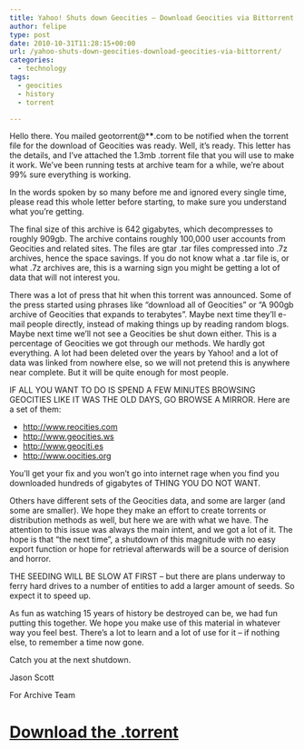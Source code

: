 ```yaml
---
title: Yahoo! Shuts down Geocities – Download Geocities via Bittorrent
author: felipe
type: post
date: 2010-10-31T11:28:15+00:00
url: /yahoo-shuts-down-geocities-download-geocities-via-bittorrent/
categories:
  - technology
tags:
  - geocities
  - history
  - torrent

---
```

Hello there. You mailed geotorrent@\***\***.com to be notified when the torrent file for the download of Geocities was ready. Well, it&#8217;s ready. This letter has the details, and I&#8217;ve attached the 1.3mb .torrent file that you will use to make it work. We&#8217;ve been running tests at archive team for a while, we&#8217;re about 99% sure everything is working.

In the words spoken by so many before me and ignored every single time, please read this whole letter before starting, to make sure you understand what you&#8217;re getting.

The final size of this archive is 642 gigabytes, which decompresses to roughly 909gb. The archive contains roughly 100,000 user accounts from Geocities and related sites. The files are gtar .tar files compressed into .7z archives, hence the space savings. If you do not know what a .tar file is, or what .7z archives are, this is a warning sign you might be getting a lot of data that will not interest you.

There was a lot of press that hit when this torrent was announced. Some of the press started using phrases like &#8220;download all of Geocities&#8221; or &#8220;A 900gb archive of Geocities that expands to terabytes&#8221;. Maybe next time they&#8217;ll e-mail people directly, instead of making things up by reading random blogs. Maybe next time we&#8217;ll not see a Geocities be shut down either. This is a percentage of Geocities we got through our methods. We hardly got everything. A lot had been deleted over the years by Yahoo! and a lot of data was linked from nowhere else, so we will not pretend this is anywhere near complete. But it will be quite enough for most people.

IF ALL YOU WANT TO DO IS SPEND A FEW MINUTES BROWSING GEOCITIES LIKE IT WAS THE OLD DAYS, GO BROWSE A MIRROR. Here are a set of them:

  * <http://www.reocities.com>
  * <http://www.geocities.ws>
  * <http://www.geociti.es>
  * <http://www.oocities.org>

You&#8217;ll get your fix and you won&#8217;t go into internet rage when you find you downloaded hundreds of gigabytes of THING YOU DO NOT WANT.

Others have different sets of the Geocities data, and some are larger (and some are smaller). We hope they make an effort to create torrents or distribution methods as well, but here we are with what we have. The attention to this issue was always the main intent, and we got a lot of it. The hope is that &#8220;the next time&#8221;, a shutdown of this magnitude with no easy export function or hope for retrieval afterwards will be a source of derision and horror.

THE SEEDING WILL BE SLOW AT FIRST &#8211; but there are plans underway to ferry hard drives to a number of entities to add a larger amount of seeds. So expect it to speed up.

As fun as watching 15 years of history be destroyed can be, we had fun putting this together. We hope you make use of this material in whatever way you feel best. There&#8217;s a lot to learn and a lot of use for it &#8211; if nothing else, to remember a time now gone.

Catch you at the next shutdown.

Jason Scott
  
For Archive Team

#  [Download the .torrent][1]

&nbsp;

 [1]: /get/x-misc/geocities.archiveteam.torrent.torrent